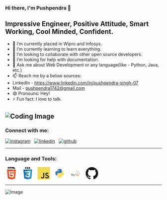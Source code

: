 ### Hi there, I'm Pushpendra 👋


## Impressive Engineer, Positive Attitude, Smart Working, Cool Minded, Confident.  




- 🔭 I’m currently placed in Wipro and Infosys.
- 🌱 I’m currently learning to learn everything.
- 👯 I’m looking to collaborate with other open source developers.
- 🤔 I’m looking for help with documentation.
- 💬 Ask me about Web Development or any language(like - Python, Java, etc.)
- 📫 Reach me by a below sources:
-  LinkedIn - https://www.linkedin.com/in/pushpendra-singh-07
-  Mail - pushpendra1742@gmail.com
- 😄 Pronouns: Hey! 
- ⚡ Fun fact: I love to talk.

 ![Coding Image](https://camo.githubusercontent.com/2309797487e5e969659a3b545c96151807b04120a9cc2985f632ec94ba00c9f3/68747470733a2f2f6d656469612e67697068792e636f6d2f6d656469612f53576f536b4e36447854737a71494b4571762f67697068792e676966)
---
### Connect with me:
<!-- display the social media buttons in your README -->

[![instagram](https://github.com/shikhar1020jais1/Git-Social/blob/master/Icons/Instagram.png (Instagram))][1]&nbsp;&nbsp;
[![linkedin](https://github.com/shikhar1020jais1/Git-Social/blob/master/Icons/LinkedIn.png (LinkedIn))][2]&nbsp;&nbsp;
[![github](https://github.com/shikhar1020jais1/Git-Social/blob/master/Icons/Github.png (Github))][3]&nbsp;&nbsp;

<!-- To Link your profile to the media buttons -->

[1]: https://www.instagram.com/pushpender.singh.1485
[2]: https://www.linkedin.com/in/pushpendra-singh-07
[3]: https://github.com/Pushpendra04

---

### Language and Tools:

<img src="https://raw.githubusercontent.com/github/explore/80688e429a7d4ef2fca1e82350fe8e3517d3494d/topics/html/html.png" data-canonical-src="https://raw.githubusercontent.com/github/explore/80688e429a7d4ef2fca1e82350fe8e3517d3494d/topics/html/html.png" width="40" height="40" />&nbsp;&nbsp;
<img src="https://raw.githubusercontent.com/github/explore/80688e429a7d4ef2fca1e82350fe8e3517d3494d/topics/css/css.png" data-canonical-src="https://raw.githubusercontent.com/github/explore/80688e429a7d4ef2fca1e82350fe8e3517d3494d/topics/css/css.png" width="40" height="40" />&nbsp;&nbsp;
<img src="https://raw.githubusercontent.com/github/explore/80688e429a7d4ef2fca1e82350fe8e3517d3494d/topics/javascript/javascript.png" data-canonical-src="https://raw.githubusercontent.com/github/explore/80688e429a7d4ef2fca1e82350fe8e3517d3494d/topics/javascript/javascript.png" width="40" height="40" />&nbsp;&nbsp;
<img src="https://raw.githubusercontent.com/github/explore/80688e429a7d4ef2fca1e82350fe8e3517d3494d/topics/python/python.png" data-canonical-src="https://raw.githubusercontent.com/github/explore/80688e429a7d4ef2fca1e82350fe8e3517d3494d/topics/python/python.png" width="40" height="40" />&nbsp;&nbsp;
<img src="https://raw.githubusercontent.com/github/explore/80688e429a7d4ef2fca1e82350fe8e3517d3494d/topics/mysql/mysql.png" data-canonical-src="https://raw.githubusercontent.com/github/explore/80688e429a7d4ef2fca1e82350fe8e3517d3494d/topics/mysql/mysql.png" width="40" height="40" />&nbsp;&nbsp;
<img src="https://raw.githubusercontent.com/github/explore/78df643247d429f6cc873026c0622819ad797942/topics/github/github.png" data-canonical-src="https://raw.githubusercontent.com/github/explore/78df643247d429f6cc873026c0622819ad797942/topics/github/github.png" width="40" height="40" />

---

![Image](https://github-readme-stats.vercel.app/api?username=Pushpendra04&&show_icons=true&title_color=ffffff&icon_color=bb2acf&text_color=daf7dc&bg_color=151515)
